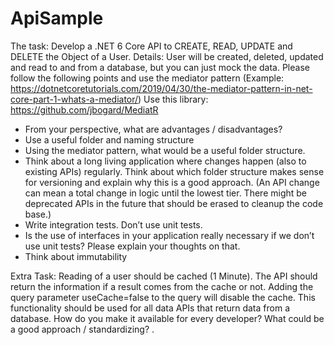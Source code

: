 # ApiSample
The task: Develop a .NET 6 Core API to CREATE, READ, UPDATE and DELETE the Object of a User.
Details:
User will be created, deleted, updated and read to and from a database, but you can just mock the data.
Please follow the following points and use the mediator pattern
(Example: https://dotnetcoretutorials.com/2019/04/30/the-mediator-pattern-in-net-core-part-1-whats-a-mediator/)
Use this library: https://github.com/jbogard/MediatR

-	From your perspective, what are advantages / disadvantages?
-	Use a useful folder and naming structure
-	Using the mediator pattern, what would be a useful folder structure.
-	Think about a long living application where changes happen (also to existing APIs) regularly. Think about which folder structure makes sense for versioning and explain why this is a good approach.
(An API change can mean a total change in logic until the lowest tier. There might be deprecated APIs in the future that should be erased to cleanup the code base.)
-	Write integration tests. Don’t use unit tests.
-	Is the use of interfaces in your application really necessary if we don’t use unit tests? Please explain your thoughts on that.
-	Think about immutability

Extra Task: Reading of a user should be cached (1 Minute). The API should return the information if a result comes from the cache or not. Adding the query parameter useCache=false to the query will disable the cache.
This functionality should be used for all data APIs that return data from a database. How do you make it available for every developer? What could be a good approach / standardizing?
.